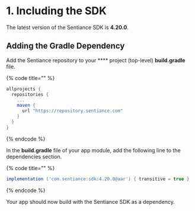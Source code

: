 # 1. Including the SDK

The latest version of the Sentiance SDK is **4.20.0**.

## Adding the Gradle Dependency

Add the Sentiance repository to your **** project (top-level) **build.gradle** file.

{% code title="" %}
```groovy
allprojects {
  repositories {
    ...
    maven {
      url "https://repository.sentiance.com"
    }
  }
}
```
{% endcode %}

In the **build.gradle** file of your app module, add the following line to the dependencies section.

{% code title="" %}
```groovy
implementation ('com.sentiance:sdk:4.20.0@aar') { transitive = true }
```
{% endcode %}

Your app should now build with the Sentiance SDK as a dependency.
